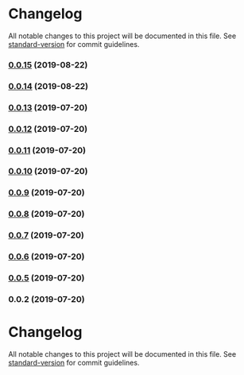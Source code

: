 # Changelog

All notable changes to this project will be documented in this file. See [standard-version](https://github.com/conventional-changelog/standard-version) for commit guidelines.

### [0.0.15](https://github.com/sanscheese/eslint-config/compare/v0.0.14...v0.0.15) (2019-08-22)



### [0.0.14](https://github.com/sanscheese/eslint-config/compare/v0.0.13...v0.0.14) (2019-08-22)



### [0.0.13](https://github.com/sanscheese/eslint-config/compare/v0.0.12...v0.0.13) (2019-07-20)



### [0.0.12](https://github.com/sanscheese/eslint-config/compare/v0.0.11...v0.0.12) (2019-07-20)



### [0.0.11](https://github.com/sanscheese/eslint-config/compare/v0.0.10...v0.0.11) (2019-07-20)



### [0.0.10](https://github.com/sanscheese/eslint-config/compare/v0.0.9...v0.0.10) (2019-07-20)



### [0.0.9](https://github.com/sanscheese/eslint-config/compare/v0.0.8...v0.0.9) (2019-07-20)



### [0.0.8](https://github.com/sanscheese/eslint-config/compare/v0.0.7...v0.0.8) (2019-07-20)



### [0.0.7](https://github.com/sanscheese/eslint-config/compare/v0.0.6...v0.0.7) (2019-07-20)



### [0.0.6](https://github.com/sanscheese/eslint-config/compare/v0.0.5...v0.0.6) (2019-07-20)



### [0.0.5](https://github.com/sanscheese/eslint-config/compare/v0.0.4...v0.0.5) (2019-07-20)



### 0.0.2 (2019-07-20)



# Changelog

All notable changes to this project will be documented in this file. See [standard-version](https://github.com/conventional-changelog/standard-version) for commit guidelines.
